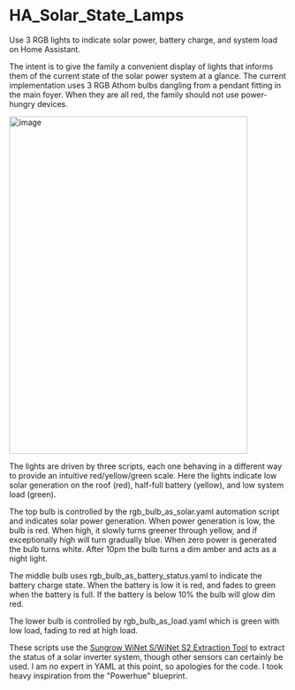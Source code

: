 # HA_Solar_State_Lamps
Use 3 RGB lights to indicate solar power, battery charge, and system load on Home Assistant.

The intent is to give the family a convenient display of lights that informs them of the current state of the solar power system at a glance. The current implementation uses 3 RGB Athom bulbs dangling from a pendant fitting in the main foyer. When they are all red, the family should not use power-hungry devices.

<img width="431" height="610" alt="image" src="https://github.com/user-attachments/assets/aad38f4e-2907-4c5b-9de1-87e7fe5a7939" />

The lights are driven by three scripts, each one behaving in a different way to provide an intuitive red/yellow/green scale. Here the lights indicate low solar generation on the roof (red), half-full battery (yellow), and low system load (green).

The top bulb is controlled by the rgb_bulb_as_solar.yaml automation script and indicates solar power generation. When power generation is low, the bulb is red. When high, it slowly turns greener through yellow, and if exceptionally high will turn gradually blue. When zero power is generated the bulb turns white. After 10pm the bulb turns a dim amber and acts as a night light.

The middle bulb uses rgb_bulb_as_battery_status.yaml to indicate the battery charge state. When the battery is low it is red, and fades to green when the battery is full. If the battery is below 10% the bulb will glow dim red.

The lower bulb is controlled by rgb_bulb_as_load.yaml which is green with low load, fading to red at high load.

These scripts use the [Sungrow WiNet S/WiNet S2 Extraction Tool](http://homeassistant.local:8123/hassio/addon/b3e7ace5_winet-extractor/info) to extract the status of a solar inverter system, though other sensors can certainly be used. I am no expert in YAML at this point, so apologies for the code. I took heavy inspiration from the "Powerhue" blueprint.
